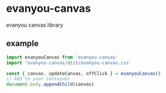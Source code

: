 # evanyou-canvas

evanyou canvas library

## example

```ts
import evanyouCanvas from 'evanyou-canvas'
import 'evanyou-canvas/dist/evanyou-canvas.css'

const { canvas, updateCanvas, offClick } = evanyouCanvas()
// Add to your container
document.body.appendChild(canvas)
```

